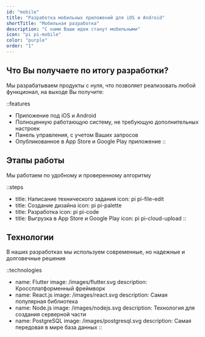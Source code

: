 ```yaml
---
id: "mobile"
title: "Разработка мобильных приложений для iOS и Android"
shortTitle: "Мобильная разработка"
description: "С нами Ваши идеи станут мобильными"
icon: "pi pi-mobile"
color: "purple"
order: "1"
---
```


## Что Вы получаете по итогу разработки?

Мы разрабатываем продукты с нуля, что позволяет реализовать любой функционал, на выходе Вы получите:

::features
- Приложение под iOS и Android
- Полноценную работающую систему, не требующую дополнительных настроек
- Панель управления, с учетом Ваших запросов
- Опубликованное в App Store и Google Play приложение
::

## Этапы работы

Мы работаем по удобному и проверенному алгоритму

::steps
- title: Написание технического задания
  icon: pi pi-file-edit
- title: Создание дизайна
  icon: pi pi-palette
- title: Разработка
  icon: pi pi-code
- title: Выгрузка в App Store и Google Play
  icon: pi pi-cloud-upload
::

## Технологии

В наших разработках мы используем современные, но надежные и долговечные решения

::technologies
- name: Flutter
  image: /images/flutter.svg
  description: Кроссплатформенный фреймворк
- name: React.js
  image: /images/react.svg
  description: Самая популярная библиотека
- name: Node.js
  image: /images/nodejs.svg
  description: Технология для создания серверной части
- name: PostgreSQL
  image: /images/postgresql.svg
  description: Самая передовая в мире база данных
::